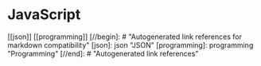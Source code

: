 # JavaScript

[[json]]
[[programming]]
[//begin]: # "Autogenerated link references for markdown compatibility"
[json]: json "JSON"
[programming]: programming "Programming"
[//end]: # "Autogenerated link references"